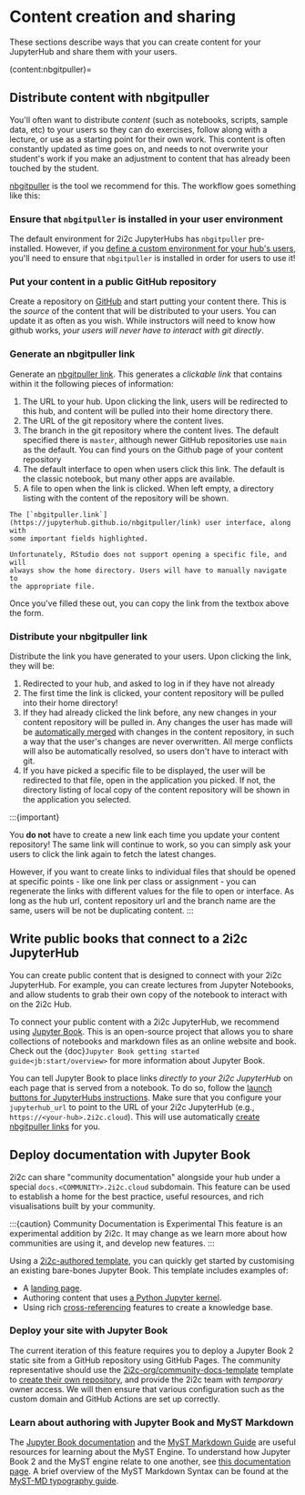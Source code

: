 # Content creation and sharing

These sections describe ways that you can create content for your JupyterHub and share them with your users.

(content:nbgitpuller)=

## Distribute content with nbgitpuller

You'll often want to distribute _content_ (such as notebooks, scripts, sample
data, etc) to your users so they can do exercises, follow along with a lecture,
or use as a starting point for their own work. This content is often constantly
updated as time goes on, and needs to not overwrite your student's work if you
make an adjustment to content that has already been touched by the student.

[nbgitpuller](https://jupyterhub.github.io/nbgitpuller) is the tool
we recommend for this. The workflow goes something like this:

### Ensure that `nbgitpuller` is installed in your user environment

The default environment for 2i2c JupyterHubs has `nbgitpuller` pre-installed.
However, if you [define a custom environment for your hub's users](environment:image), you'll need to ensure that `nbgitpuller` is installed in order for users to use it!

### Put your content in a public GitHub repository

Create a repository on [GitHub](https://github.com) and start putting your
content there. This is the _source_ of the content that will be distributed
to your users. You can update it as often as you wish. While instructors will
need to know how github works, _your users will never have to interact with
git directly_.

### Generate an nbgitpuller link

Generate an [nbgitpuller link](https://jupyterhub.github.io/nbgitpuller/link). This generates a
_clickable link_ that contains within it the following pieces of information:

1. The URL to your hub. Upon clicking the link, users will be redirected to
   this hub, and content will be pulled into their home directory there.
2. The URL of the git repository where the content lives.
3. The branch in the git repository where the content lives. The default
   specified there is `master`, although newer GitHub repositories use `main`
   as the default. You can find yours on the Github page of your content
   repository
4. The default interface to open when users click this link. The default is
   the classic notebook, but many other apps are available.
5. A file to open when the link is clicked. When left empty, a directory
   listing with the content of the repository will be shown.

```{figure} ../images/nbgitpuller-ui.png
The [`nbgitpuller.link`](https://jupyterhub.github.io/nbgitpuller/link) user interface, along with
some important fields highlighted.
```

```{tip}
Unfortunately, RStudio does not support opening a specific file, and will
always show the home directory. Users will have to manually navigate to
the appropriate file.
```

Once you've filled these out, you can copy the link from the textbox above the form.

### Distribute your nbgitpuller link

Distribute the link you have generated to your users. Upon clicking the link,
they will be:

1. Redirected to your hub, and asked to log in if they have not already
2. The first time the link is clicked, your content repository will be pulled
   into their home directory!
3. If they had already clicked the link before, any new changes in your
   content repository will be pulled in. Any changes the user has made will
   be [automatically
   merged](https://jupyterhub.github.io/nbgitpuller/topic/automatic-merging.html)
   with changes in the content repository, in such a way that the user's
   changes are never overwritten. All merge conflicts will also be
   automatically resolved, so users don't have to interact with git.
4. If you have picked a specific file to be displayed, the user will be
   redirected to that file, open in the application you picked. If not, the
   directory listing of local copy of the content repository will be shown in
   the application you selected.

:::{important}

You **do not** have to create a new link each time you update your content
repository! The same link will continue to work, so you can simply ask your
users to click the link again to fetch the latest changes.

However, if you want to create links to individual files that should be
opened at specific points - like one link per class or assignment - you can
regenerate the links with different values for the file to open or interface.
As long as the hub url, content repository url and the branch name are the
same, users will be not be duplicating content.
:::

<!-- ## Serve static web content with your hub

2i2c hubs can serve static web content as a [JupyterHub service](https://jupyterhub.readthedocs.io/en/stable/reference/services.html).
This is useful for hosting documentation for your hub's community.

The content of your static site should live in a `.git` repository as a collection of static HTML files, and the website for these files will be available at a URL like:

```
https://<hub-address>/services/docs
```

Follow these steps to set up documentation for your hub.

### Create your static HTML files

There are many ways to create your own static HTML files, and this guide doesn't cover a specific method.
Here are a few services you should try out:

- [Jupyter Book](https://jupyterbook.org/) is a tool for building rich computational narrative sites from the Jupyter community.
- [Sphinx](https://www.sphinx-doc.org/) is a popular documentation engine in Python
- [Hugo](https://gohugo.io/) is a popular static website generator that is flexible and fast.

Put the generated HTML into a `github` repository in a dedicated branch (so the branch should **only** contain the HTML files).
**Ensure that the HTML files contain relative links**, not absolute links.

:::{tip}
We highly recommend storing your source files in one branch, and automatically generating the HTML for your site via [GitHub Actions](https://docs.github.com/en/actions).
This way, your HTML files will automatically be updated when you update your site content.
:::

### Ask a 2i2c engineer to enable the documentation service for your hub

Your hub will need to be configured by a 2i2c engineer to enable the docs service (following {doc}`these instructions <infra:howto/features/static-sites>`).

- Find the **GitHub repository** and the **branch** where your HTML files are stored.
- [Send a support request](/support.md) asking them to enable this, and provide the repository/branch you found above.

Once this is deployed, your hub's documentation should be accessible at

```
https://<hub-address>/services/docs
``` -->

## Write public books that connect to a 2i2c JupyterHub

You can create public content that is designed to connect with your
2i2c JupyterHub. For example, you can create lectures from Jupyter Notebooks, and allow
students to grab their own copy of the notebook to interact with on the 2i2c
Hub.

To connect your public content with a 2i2c JupyterHub, we recommend using [Jupyter
Book](https://jupyterbook.org). This is an open-source project that allows you
to share collections of notebooks and markdown files as an online website and
book. Check out the {doc}`Jupyter Book getting started
guide<jb:start/overview>` for more information about
Jupyter Book.

You can tell Jupyter Book to place links _directly to your 2i2c JupyterHub_ on each
page that is served from a notebook. To do so, follow the [launch buttons for
JupyterHubs
instructions](https://jupyterbook.org/interactive/launchbuttons.html#jupyterhub-buttons-for-your-pages).
Make sure that you configure your `jupyterhub_url` to point to the URL of your
2i2c JupyterHub (e.g., `https://<your-hub>.2i2c.cloud`).
This will use automatically [create nbgitpuller links](content:nbgitpuller)
for you.

## Deploy documentation with Jupyter Book

2i2c can share "community documentation" alongside your hub under a special `docs.<COMMUNITY>.2i2c.cloud` subdomain. This feature can be used to establish a home for the best practice, useful resources, and rich visualisations built by your community.

:::{caution} Community Documentation is Experimental
This feature is an experimental addition by 2i2c. It may change as we learn more about how communities are using it, and develop new features.
:::

Using a [2i2c-authored template][2i2c-org/community-docs-template], you can quickly get started by customising an existing bare-bones Jupyter Book. This template includes examples of:

- A [landing page][guide-landing].
- Authoring content that uses [a Python Jupyter kernel][guide-kernel].
- Using rich [cross-referencing] features to create a knowledge base.

### Deploy your site with Jupyter Book

The current iteration of this feature requires you to deploy a Jupyter Book 2 static site from a GitHub repository using GitHub Pages. The community representative should use the [2i2c-org/community-docs-template] template to [create their own repository][use-template], and provide the 2i2c team with _temporary_ owner access. We will then ensure that various configuration such as the custom domain and GitHub Actions are set up correctly.

### Learn about authoring with Jupyter Book and MyST Markdown

The [Jupyter Book documentation] and the [MyST Markdown Guide] are useful resources for learning about the MyST Engine. To understand how Jupyter Book 2 and the MyST engine relate to one another, see [this documentation page][jb-toolchain].
A brief overview of the MyST Markdown Syntax can be found at the [MyST-MD typography guide](https://mystmd.org/guide/typography).

[MyST Markdown Guide]: https://mystmd.org/guide/quickstart
[Jupyter Book documentation]: https://next.jupyterbook.org/start
[2i2c-org/community-docs-template]: https://github.com/2i2c-org/community-docs-template
[guide-landing]: https://mystmd.org/guide/website-landing-pages
[guide-kernel]: https://mystmd.org/guide/execute-notebooks
[cross-referencing]: https://mystmd.org/guide/cross-references
[jb-toolchain]: https://next.jupyterbook.org/about/toolchain
[use-template]: https://docs.github.com/en/repositories/creating-and-managing-repositories/creating-a-repository-from-a-template
